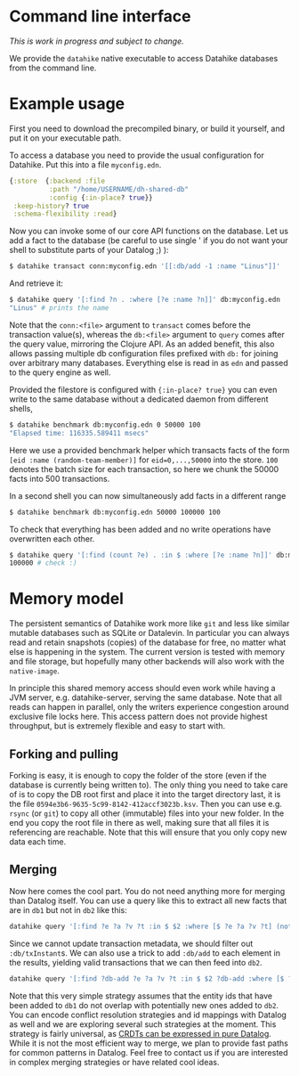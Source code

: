# Command line interface

*This is work in progress and subject to change.*

We provide the `datahike` native executable to access Datahike databases from
the command line. 


# Example usage

First you need to download the precompiled binary, or build it yourself, and put
it on your executable path.

To access a database you need to provide the usual configuration for Datahike.
Put this into a file `myconfig.edn`.

```clojure
{:store  {:backend :file
          :path "/home/USERNAME/dh-shared-db"
          :config {:in-place? true}}
 :keep-history? true
 :schema-flexibility :read}
```

Now you can invoke some of our core API functions on the database. Let us add a
fact to the database (be careful to use single ' if you do not want your shell
to substitute parts of your Datalog ;) ):

```bash
$ datahike transact conn:myconfig.edn '[[:db/add -1 :name "Linus"]]'
 ```

And retrieve it:

```bash 
$ datahike query '[:find ?n . :where [?e :name ?n]]' db:myconfig.edn 
"Linus" # prints the name
```

Note that the `conn:<file>` argument to `transact` comes before the transaction
value(s), whereas the `db:<file>` argument to `query` comes after the query value,
mirroring the Clojure API. As an added benefit, this also allows passing
multiple db configuration files prefixed with `db:` for joining over arbitrary
many databases. Everything else is read in as `edn` and passed to the query
engine as well.


Provided the filestore is configured with `{:in-place? true}` you can even write
to the same database without a dedicated daemon from different shells,


```bash
$ datahike benchmark db:myconfig.edn 0 50000 100
"Elapsed time: 116335.589411 msecs"
```

Here we use a provided benchmark helper which transacts facts of the form `[eid
:name (random-team-member)]` for `eid=0,...,50000` into the store. `100` denotes
the batch size for each transaction, so here we chunk the 50000 facts into 500
transactions.

In a second shell you can now simultaneously add facts in a different range

```bash
$ datahike benchmark db:myconfig.edn 50000 100000 100
```


To check that everything has been added and no write operations have overwritten
each other.


```bash
$ datahike query '[:find (count ?e) . :in $ :where [?e :name ?n]]' db:myconfig.edn
100000 # check :)
```

# Memory model

The persistent semantics of Datahike work more like `git` and less like similar
mutable databases such as SQLite or Datalevin. In particular you can always read
and retain snapshots (copies) of the database for free, no matter what else is
happening in the system. The current version is tested with memory and file
storage, but hopefully many other backends will also work with the
`native-image`.

In principle this shared memory access should even work while having a JVM
server, e.g. datahike-server, serving the same database. Note that all reads can
happen in parallel, only the writers experience congestion around exclusive file
locks here. This access pattern does not provide highest throughput, but is
extremely flexible and easy to start with.

## Forking and pulling

Forking is easy, it is enough to copy the folder of the store (even if the
database is currently being written to). The only thing you need to take care of
is to copy the DB root first and place it into the target directory last, it is
the file `0594e3b6-9635-5c99-8142-412accf3023b.ksv`. Then you can use e.g.
`rsync` (or `git`) to copy all other (immutable) files into your new folder. In
the end you copy the root file in there as well, making sure that all files it
is referencing are reachable. Note that this will ensure that you only copy new
data each time.

## Merging

Now here comes the cool part. You do not need anything more for merging than
Datalog itself. You can use a query like this to extract all new facts that are
in `db1` but not in `db2` like this:

```bash
datahike query '[:find ?e ?a ?v ?t :in $ $2 :where [$ ?e ?a ?v ?t] (not [$2 ?e ?a ?v ?t])]' db:config1.edn db:config2.edn
```

Since we cannot update transaction metadata, we should filter out
`:db/txInstant`s. We can also use a trick to add `:db/add` to each element in
the results, yielding valid transactions that we can then feed into `db2`.


```bash
datahike query '[:find ?db-add ?e ?a ?v ?t :in $ $2 ?db-add :where [$ ?e ?a ?v ?t] [(not= :db/txInstant ?a)] (not [$2 ?e ?a ?v ?t])]' db:config1.edn db:config2.edn ":db/add" | transact db:config2.edn
```

Note that this very simple strategy assumes that the entity ids that have been
added to `db1` do not overlap with potentially new ones added to `db2`. You can
encode conflict resolution strategies and id mappings with Datalog as well and
we are exploring several such strategies at the moment. This strategy is fairly
universal, as [CRDTs can be expressed in pure
Datalog](https://speakerdeck.com/ept/data-structures-as-queries-expressing-crdts-using-datalog).
While it is not the most efficient way to merge, we plan to provide fast paths
for common patterns in Datalog. Feel free to contact us if you are interested in
complex merging strategies or have related cool ideas.
